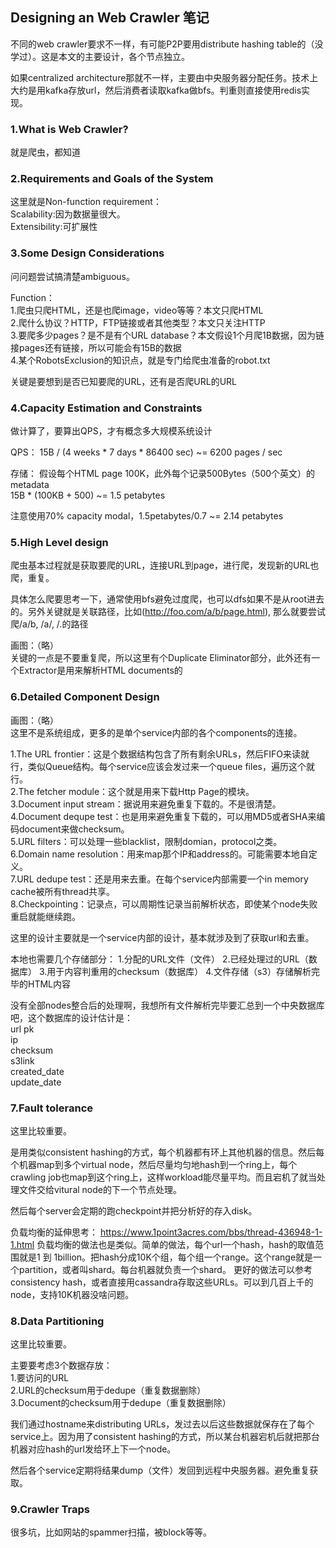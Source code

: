 ## Designing an Web Crawler 笔记
不同的web crawler要求不一样，有可能P2P要用distribute hashing table的（没学过）。这是本文的主要设计，各个节点独立。

如果centralized architecture那就不一样，主要由中央服务器分配任务。技术上大约是用kafka存放url，然后消费者读取kafka做bfs。判重则直接使用redis实现。

### 1.What is Web Crawler?
就是爬虫，都知道

### 2.Requirements and Goals of the System
这里就是Non-function requirement：  
Scalability:因为数据量很大。  
Extensibility:可扩展性

### 3.Some Design Considerations
问问题尝试搞清楚ambiguous。

Function：  
1.爬虫只爬HTML，还是也爬image，video等等？本文只爬HTML  
2.爬什么协议？HTTP，FTP链接或者其他类型？本文只关注HTTP  
3.要爬多少pages？是不是有个URL database？本文假设1个月爬1B数据，因为链接pages还有链接，所以可能会有15B的数据  
4.某个RobotsExclusion的知识点，就是专门给爬虫准备的robot.txt

关键是要想到是否已知要爬的URL，还有是否爬URL的URL

### 4.Capacity Estimation and Constraints
做计算了，要算出QPS，才有概念多大规模系统设计

QPS：
15B / (4 weeks * 7 days * 86400 sec) ~= 6200 pages / sec

存储：
假设每个HTML page 100K，此外每个记录500Bytes（500个英文）的metadata  
15B * (100KB + 500) ~= 1.5 petabytes

注意使用70% capacity modal，1.5petabytes/0.7 ~= 2.14 petabytes

### 5.High Level design 
爬虫基本过程就是获取要爬的URL，连接URL到page，进行爬，发现新的URL也爬，重复。

具体怎么爬要思考一下，通常使用bfs避免过度爬，也可以dfs如果不是从root进去的。另外关键就是关联路径，比如(http://foo.com/a/b/page.html), 那么就要尝试爬/a/b, /a/, /.的路径

画图：（略）  
关键的一点是不要重复爬，所以这里有个Duplicate Eliminator部分，此外还有一个Extractor是用来解析HTML documents的

### 6.Detailed Component Design
画图：（略）  
这里不是系统组成，更多的是单个service内部的各个components的连接。

1.The URL frontier：这是个数据结构包含了所有剩余URLs，然后FIFO来读就行，类似Queue结构。每个service应该会发过来一个queue files，遍历这个就行。    
2.The fetcher module：这个就是用来下载Http Page的模块。  
3.Document input stream：据说用来避免重复下载的。不是很清楚。  
4.Document dequpe test：也是用来避免重复下载的，可以用MD5或者SHA来编码document来做checksum。  
5.URL filters：可以处理一些blacklist，限制domian，protocol之类。  
6.Domain name resolution：用来map那个IP和address的。可能需要本地自定义。  
7.URL dedupe test：还是用来去重。在每个service内部需要一个in memory cache被所有thread共享。  
8.Checkpointing：记录点，可以周期性记录当前解析状态，即使某个node失败重启就能继续跑。

这里的设计主要就是一个service内部的设计，基本就涉及到了获取url和去重。 
 
本地也需要几个存储部分：
1.分配的URL文件（文件）
2.已经处理过的URL（数据库）
3.用于内容判重用的checksum（数据库）
4.文件存储（s3）存储解析完毕的HTML内容

没有全部nodes整合后的处理啊，我想所有文件解析完毕要汇总到一个中央数据库吧，这个数据库的设计估计是：  
url pk  
ip  
checksum  
s3link  
created_date  
update_date  

### 7.Fault tolerance
这里比较重要。

是用类似consistent hashing的方式，每个机器都有环上其他机器的信息。然后每个机器map到多个virtual node，然后尽量均匀地hash到一个ring上，每个crawling job也map到这个ring上，这样workload能尽量平均。而且宕机了就当处理文件交给vitural node的下一个节点处理。

然后每个server会定期的跑checkpoint并把分析好的存入disk。

负载均衡的延伸思考：
https://www.1point3acres.com/bbs/thread-436948-1-1.html
负载均衡的做法也是类似。简单的做法，每个url一个hash，hash的取值范围就是1 到 1billion。把hash分成10K个组，每个组一个range。这个range就是一个partition，或者叫shard。每台机器就负责一个shard。
更好的做法可以参考consistency hash，或者直接用cassandra存取这些URLs。可以到几百上千的node，支持10K机器没啥问题。

### 8.Data Partitioning 
这里比较重要。

主要要考虑3个数据存放：  
1.要访问的URL  
2.URL的checksum用于dedupe（重复数据删除）  
3.Document的checksum用于dedupe（重复数据删除）  

我们通过hostname来distributing URLs，发过去以后这些数据就保存在了每个service上。因为用了consistent hashing的方式，所以某台机器宕机后就把那台机器对应hash的url发给环上下一个node。

然后各个service定期将结果dump（文件）发回到远程中央服务器。避免重复获取。

### 9.Crawler Traps
很多坑，比如网站的spammer扫描，被block等等。


